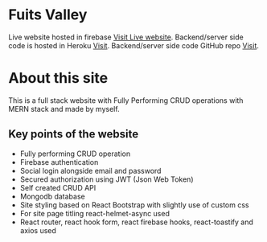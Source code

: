# Fuits Valley

Live website hosted in firebase [Visit Live website](https://fruits-warehouse-f1061.web.app/).
Backend/server side code is hosted in Heroku [Visit](https://fruits-warehouse.herokuapp.com/).
Backend/server side code GitHub repo [Visit](https://github.com/ProgrammingHeroWC4/warehouse-management-server-side-Zahid-BM).

# About this site

This is a full stack website with Fully Performing CRUD operations with MERN stack and made by myself.

## Key points of the website

* Fully performing CRUD operation
* Firebase authentication
* Social login alongside email and password
* Secured authorization using JWT (Json Web Token)
* Self created CRUD API
* Mongodb database
* Site styling based on React Bootstrap with slightly use of custom css
* For site page titling react-helmet-async used
* React router, react hook form, react firebase hooks, react-toastify and axios used
